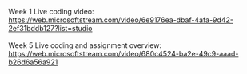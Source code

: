 Week 1 Live coding video: <br> https://web.microsoftstream.com/video/6e9176ea-dbaf-4afa-9d42-2ef31bddb127?list=studio <br><br>
Week 5 Live coding and assignment overview: <br> https://web.microsoftstream.com/video/680c4524-ba2e-49c9-aaad-b26d6a56a921 <br><br>
